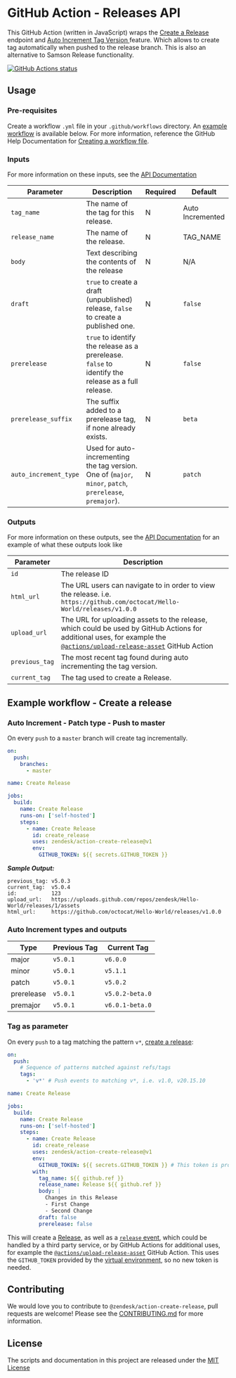 
# GitHub Action - Releases API
This GitHub Action (written in JavaScript) wraps the  [Create a Release](https://developer.github.com/v3/repos/releases/#create-a-release) endpoint and [Auto Increment Tag Version ](#auto-increment---path-type---push-to-master) feature. Which allows to create tag automatically when pushed to the release branch. This is also an alternative to Samson Release functionality.

<a href="https://github.com/zendesk/action-create-release"><img alt="GitHub Actions status" src="https://github.com/zendesk/action-create-release/workflows/Tests/badge.svg"></a>

## Usage
### Pre-requisites
Create a workflow `.yml` file in your `.github/workflows` directory. An [example workflow](#example-workflow---create-a-release) is available below. For more information, reference the GitHub Help Documentation for [Creating a workflow file](https://help.github.com/en/articles/configuring-a-workflow#creating-a-workflow-file).

### Inputs
For more information on these inputs, see the [API Documentation](https://developer.github.com/v3/repos/releases/#input)

| Parameter             | Description                                                                                | Required | Default      |
| -------------------   | ------------------------------------------------------------------------------------------ | -------- | ------------ |
| `tag_name`            | The name of the tag for this release.                            | N    | Auto Incremented |
| `release_name`        | The name of the release.                                         | N    |  TAG_NAME        |
| `body`                | Text describing the contents of the release                      | N    |  N/A             |
| `draft`               | `true` to create a draft (unpublished) release, `false` to create a published one.          | N        |  `false`       |
| `prerelease`          |  `true` to identify the release as a prerelease. `false` to identify the release as a full release. | N        |  `false`       |
| `prerelease_suffix`   | The suffix added to a prerelease tag, if none already exists.                 | N        | `beta`       |
| `auto_increment_type` | Used for auto-incrementing the tag version. One of (`major`, `minor`, `patch`, `prerelease`, `premajor`).  | N        | `patch` |



### Outputs
For more information on these outputs, see the [API Documentation](https://developer.github.com/v3/repos/releases/#response-4) for an example of what these outputs look like

| Parameter           | Description                                                                  | 
| ------------------- | ---------------------------------------------------------------------------- |
| `id`                | The release ID |
| `html_url`          | The URL users can navigate to in order to view the release. i.e. `https://github.com/octocat/Hello-World/releases/v1.0.0`  |
| `upload_url`        | The URL for uploading assets to the release, which could be used by GitHub Actions for additional uses, for example the [`@actions/upload-release-asset`](https://www.github.com/actions/upload-release-asset) GitHub Action|
| `previous_tag`      | The most recent tag found during auto incrementing the tag version.|
| `current_tag`       | The tag used to create a Release.|
                    

## Example workflow - Create a release

### Auto Increment - Patch type - Push to master
On every `push` to a `master` branch will create tag incrementally.

```yaml
on:
  push:
    branches:
      - master

name: Create Release

jobs:
  build:
    name: Create Release
    runs-on: ['self-hosted']
    steps:
      - name: Create Release
        id: create_release
        uses: zendesk/action-create-release@v1
        env:
          GITHUB_TOKEN: ${{ secrets.GITHUB_TOKEN }}
```

***Sample Output:***
```
previous_tag: v5.0.3
current_tag:  v5.0.4
id:           123
upload_url:   https://uploads.github.com/repos/zendesk/Hello-World/releases/1/assets
html_url:     https://github.com/octocat/Hello-World/releases/v1.0.0
```

### Auto Increment types and outputs

| Type              | Previous Tag        | Current Tag         | 
| ----------------- | ------------------- | ------------------- |
| major             | `v5.0.1`            | `v6.0.0`            |
| minor             | `v5.0.1`            | `v5.1.1`            |
| patch             | `v5.0.1`            | `v5.0.2`            |
| prerelease        | `v5.0.1`            | `v5.0.2-beta.0`     |
| premajor          | `v5.0.1`            | `v6.0.1-beta.0`     |


### Tag as parameter
On every `push` to a tag matching the pattern `v*`, [create a release](https://developer.github.com/v3/repos/releases/#create-a-release):

```yaml
on:
  push:
    # Sequence of patterns matched against refs/tags
    tags:
      - 'v*' # Push events to matching v*, i.e. v1.0, v20.15.10

name: Create Release

jobs:
  build:
    name: Create Release
    runs-on: ['self-hosted']
    steps:
      - name: Create Release
        id: create_release
        uses: zendesk/action-create-release@v1
        env:
          GITHUB_TOKEN: ${{ secrets.GITHUB_TOKEN }} # This token is provided by Actions, you do not need to create your own token
        with:
          tag_name: ${{ github.ref }}
          release_name: Release ${{ github.ref }}
          body: |
            Changes in this Release
            - First Change
            - Second Change
          draft: false
          prerelease: false
```

This will create a [Release](https://help.github.com/en/articles/creating-releases), as well as a [`release` event](https://developer.github.com/v3/activity/events/types/#releaseevent), which could be handled by a third party service, or by GitHub Actions for additional uses, for example the [`@actions/upload-release-asset`](https://www.github.com/actions/upload-release-asset) GitHub Action. This uses the `GITHUB_TOKEN` provided by the [virtual environment](https://help.github.com/en/github/automating-your-workflow-with-github-actions/virtual-environments-for-github-actions#github_token-secret), so no new token is needed.

## Contributing
We would love you to contribute to `@zendesk/action-create-release`, pull requests are welcome! Please see the [CONTRIBUTING.md](CONTRIBUTING.md) for more information.

## License
The scripts and documentation in this project are released under the [MIT License](LICENSE)
